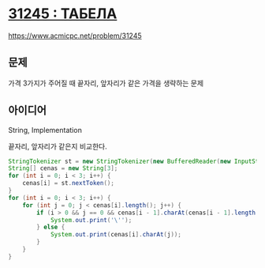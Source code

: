 # [31245 : ТАБЕЛА](https://www.acmicpc.net/problem/31245)
https://www.acmicpc.net/problem/31245

## 문제
가격 3가지가 주어질 때 끝자리, 앞자리가 같은 가격을 생략하는 문제

## 아이디어
String, Implementation

끝자리, 앞자리가 같은지 비교한다.
```java
StringTokenizer st = new StringTokenizer(new BufferedReader(new InputStreamReader(System.in)).readLine());
String[] cenas = new String[3];
for (int i = 0; i < 3; i++) {
    cenas[i] = st.nextToken();
}
for (int i = 0; i < 3; i++) {
    for (int j = 0; j < cenas[i].length(); j++) {
        if (i > 0 && j == 0 && cenas[i - 1].charAt(cenas[i - 1].length() - 1) == cenas[i].charAt(0)) {
            System.out.print('\'');
        } else {
            System.out.print(cenas[i].charAt(j));
        }
    }
}
```